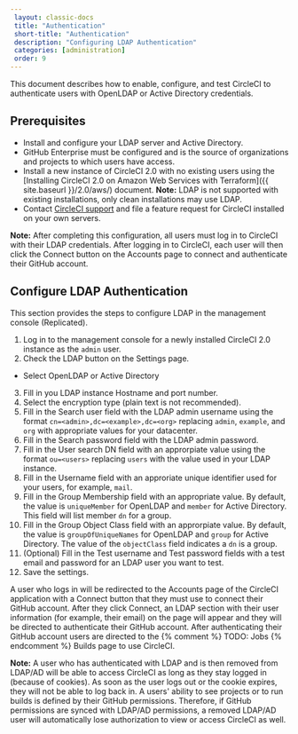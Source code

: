 ```yaml
---
 layout: classic-docs
 title: "Authentication"
 short-title: "Authentication"
 description: "Configuring LDAP Authentication"
 categories: [administration]
 order: 9
---
```


This document describes how to enable, configure, and test CircleCI to authenticate users with OpenLDAP or Active Directory credentials.

## Prerequisites

- Install and configure your LDAP server and Active Directory.
- GitHub Enterprise must be configured and is the source of organizations and projects to which users have access.
- Install a new instance of CircleCI 2.0 with no existing users using the [Installing CircleCI 2.0 on Amazon Web Services with Terraform]({{ site.baseurl }}/2.0/aws/) document. **Note:** LDAP is not supported with existing installations, only clean installations may use LDAP. 
- Contact [CircleCI support](https://support.circleci.com) and file a feature request for CircleCI installed on your own servers.

**Note:** After completing this configuration, all users must log in to CircleCI with their LDAP credentials. After logging in to CircleCI, each user will then click the Connect button on the Accounts page to connect and authenticate their GitHub account.

## Configure LDAP Authentication 

This section provides the steps to configure LDAP in the management console (Replicated).

1. Log in to the management console for a newly installed CircleCI 2.0 instance as the `admin` user.
2. Check the LDAP button on the Settings page.
- Select OpenLDAP or Active Directory
3. Fill in you LDAP instance Hostname and port number.
4. Select the encryption type (plain text is not recommended).
5. Fill in the Search user field with the LDAP admin username using the format `cn=<admin>,dc=<example>,dc=<org>` replacing `admin`, `example`, and `org` with appropriate values for your datacenter.
6. Fill in the Search password field with the LDAP admin password.
7. Fill in the User search DN field with an approrpiate value using the format `ou=<users>` replacing `users` with the value used in your LDAP instance.
8. Fill in the Username field with an approriate unique identifier used for your users, for example, `mail`.
9. Fill in the Group Membership field with an appropriate value. By default, the value is `uniqueMember` for OpenLDAP and `member` for Active Directory. This field will list member `dn` for a group.
10. Fill in the Group Object Class field with an approrpiate value. By default, the value is `groupOfUniqueNames` for OpenLDAP and `group` for Active Directory. The value of the `objectClass` field indicates a `dn` is a group.
11. (Optional) Fill in the Test username and Test password fields with a test email and password for an LDAP user you want to test.
12. Save the settings.

A user who logs in will be redirected to the Accounts page of the CircleCI application with a Connect button that they must use to connect their GitHub account. After they click Connect, an LDAP section with their user information (for example, their email) on the page will appear and they will be directed to authenticate their GitHub account. After authenticating their GitHub account users are directed to the {% comment %} TODO: Jobs {% endcomment %} Builds page to use CircleCI.

**Note:** A user who has authenticated with LDAP and is then removed from LDAP/AD will be able to access CircleCI as long as they stay logged in (because of cookies). As soon as the user logs out or the cookie expires, they will not be able to log back in. A users' ability to see projects or to run builds is defined by their GitHub permissions. Therefore, if GitHub permissions are synced with LDAP/AD permissions, a removed LDAP/AD user will automatically lose authorization to view or access CircleCI as well.
